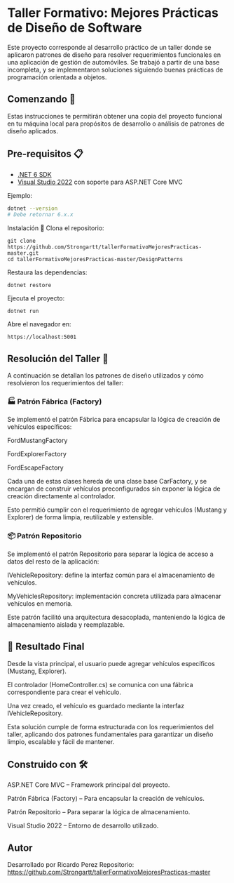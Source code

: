 # Taller Formativo: Mejores Prácticas de Diseño de Software

Este proyecto corresponde al desarrollo práctico de un taller donde se aplicaron patrones de diseño para resolver requerimientos funcionales en una aplicación de gestión de automóviles. Se trabajó a partir de una base incompleta, y se implementaron soluciones siguiendo buenas prácticas de programación orientada a objetos.




## Comenzando 🚀

Estas instrucciones te permitirán obtener una copia del proyecto funcional en tu máquina local para propósitos de desarrollo o análisis de patrones de diseño aplicados.




## Pre-requisitos 📋

- [.NET 6 SDK](https://dotnet.microsoft.com/en-us/download)
- [Visual Studio 2022](https://visualstudio.microsoft.com/es/) con soporte para ASP.NET Core MVC

Ejemplo:

```bash
dotnet --version
# Debe retornar 6.x.x
```

Instalación 🔧
Clona el repositorio:

```
git clone https://github.com/Strongartt/tallerFormativoMejoresPracticas-master.git
cd tallerFormativoMejoresPracticas-master/DesignPatterns
```
Restaura las dependencias:

```
dotnet restore
```
Ejecuta el proyecto:

```
dotnet run
```
Abre el navegador en:

```
https://localhost:5001
```
## Resolución del Taller 🧩
A continuación se detallan los patrones de diseño utilizados y cómo resolvieron los requerimientos del taller:


### 🏭 Patrón Fábrica (Factory)
Se implementó el patrón Fábrica para encapsular la lógica de creación de vehículos específicos:

FordMustangFactory

FordExplorerFactory

FordEscapeFactory

Cada una de estas clases hereda de una clase base CarFactory, y se encargan de construir vehículos preconfigurados sin exponer la lógica de creación directamente al controlador.

Esto permitió cumplir con el requerimiento de agregar vehículos (Mustang y Explorer) de forma limpia, reutilizable y extensible.

### 📦 Patrón Repositorio
Se implementó el patrón Repositorio para separar la lógica de acceso a datos del resto de la aplicación:

IVehicleRepository: define la interfaz común para el almacenamiento de vehículos.

MyVehiclesRepository: implementación concreta utilizada para almacenar vehículos en memoria.

Este patrón facilitó una arquitectura desacoplada, manteniendo la lógica de almacenamiento aislada y reemplazable.

## 🎯 Resultado Final
Desde la vista principal, el usuario puede agregar vehículos específicos (Mustang, Explorer).

El controlador (HomeController.cs) se comunica con una fábrica correspondiente para crear el vehículo.

Una vez creado, el vehículo es guardado mediante la interfaz IVehicleRepository.

Esta solución cumple de forma estructurada con los requerimientos del taller, aplicando dos patrones fundamentales para garantizar un diseño limpio, escalable y fácil de mantener.


## Construido con 🛠️
ASP.NET Core MVC – Framework principal del proyecto.

Patrón Fábrica (Factory) – Para encapsular la creación de vehículos.

Patrón Repositorio – Para separar la lógica de almacenamiento.

Visual Studio 2022 – Entorno de desarrollo utilizado.

## Autor
Desarrollado por Ricardo Perez
Repositorio: https://github.com/Strongartt/tallerFormativoMejoresPracticas-master
